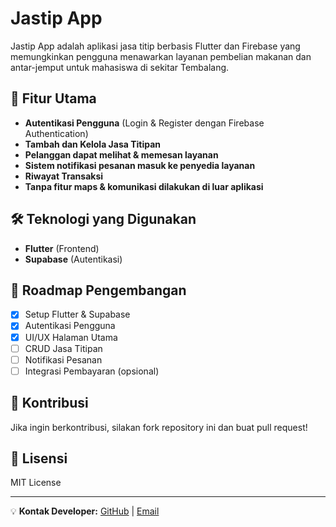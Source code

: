 # Jastip App

Jastip App adalah aplikasi jasa titip berbasis Flutter dan Firebase yang memungkinkan pengguna menawarkan layanan pembelian makanan dan antar-jemput untuk mahasiswa di sekitar Tembalang.

## 🚀 Fitur Utama
- **Autentikasi Pengguna** (Login & Register dengan Firebase Authentication)
- **Tambah dan Kelola Jasa Titipan**
- **Pelanggan dapat melihat & memesan layanan**
- **Sistem notifikasi pesanan masuk ke penyedia layanan**
- **Riwayat Transaksi**
- **Tanpa fitur maps & komunikasi dilakukan di luar aplikasi**

## 🛠️ Teknologi yang Digunakan
- **Flutter** (Frontend)
- **Supabase** (Autentikasi)


## 📝 Roadmap Pengembangan
- [x] Setup Flutter & Supabase
- [x] Autentikasi Pengguna
- [x] UI/UX Halaman Utama
- [ ] CRUD Jasa Titipan
- [ ] Notifikasi Pesanan
- [ ] Integrasi Pembayaran (opsional)

## 🤝 Kontribusi
Jika ingin berkontribusi, silakan fork repository ini dan buat pull request!

## 📄 Lisensi
MIT License

---

💡 **Kontak Developer:**
[GitHub](https://github.com/gudluqqq) | [Email](luqmankhaqim26@gmail.com)

